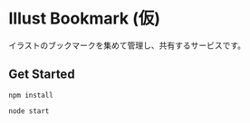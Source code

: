 Illust Bookmark (仮)
====================

イラストのブックマークを集めて管理し、共有するサービスです。

Get Started
-----------
`npm install`

`node start`
